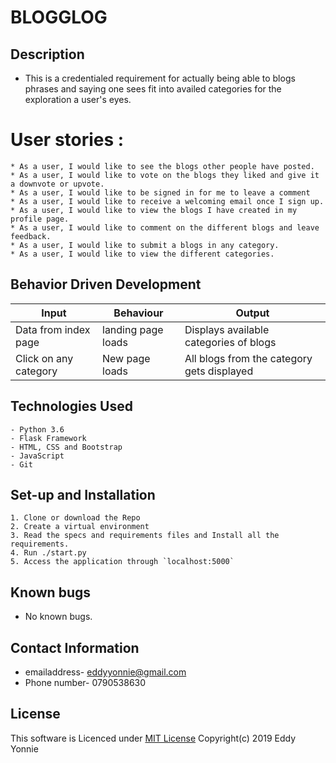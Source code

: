 # BLOGGLOG
## Description
* This is a credentialed requirement for actually being able to blogs phrases and saying one sees fit into availed categories for the exploration a user's eyes.

# User stories :
    * As a user, I would like to see the blogs other people have posted.
    * As a user, I would like to vote on the blogs they liked and give it  a downvote or upvote.
    * As a user, I would like to be signed in for me to leave a comment
    * As a user, I would like to receive a welcoming email once I sign up.
    * As a user, I would like to view the blogs I have created in my profile page.
    * As a user, I would like to comment on the different blogs and leave feedback.
    * As a user, I would like to submit a blogs in any category.
    * As a user, I would like to view the different categories.


## Behavior Driven Development
| Input            | Behaviour                         | Output                        |
| ------------------- | ----------------------------- | ----------------------------- |
| Data from index page | landing page loads | Displays available categories of blogs |
| Click on any category| New page loads | All blogs from the category gets displayed|


## Technologies Used
    - Python 3.6
    - Flask Framework
    - HTML, CSS and Bootstrap
    - JavaScript
    - Git


## Set-up and Installation
    1. Clone or download the Repo
    2. Create a virtual environment
    3. Read the specs and requirements files and Install all the requirements.
    4. Run ./start.py
    5. Access the application through `localhost:5000`

## Known bugs
* No known bugs.

## Contact Information
* emailaddress- eddyyonnie@gmail.com
* Phone number- 0790538630
 
 ## License

This software is Licenced under [MIT License](LICENSE)
Copyright(c) 2019 Eddy Yonnie